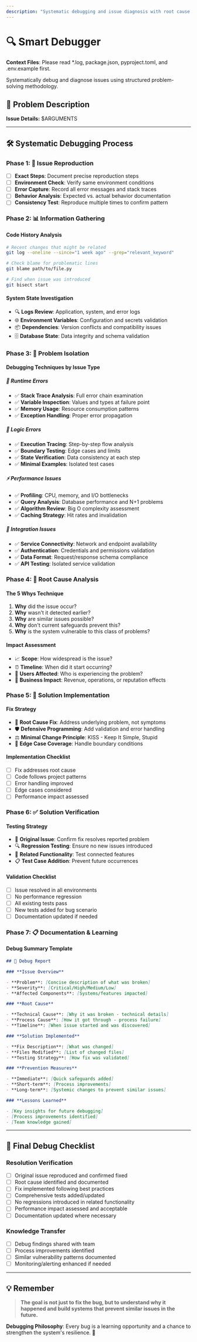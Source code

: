 ```yaml
---
description: "Systematic debugging and issue diagnosis with root cause analysis"
---
```


# 🔍 Smart Debugger

**Context Files**: Please read \*.log, package.json, pyproject.toml, and .env.example first.

Systematically debug and diagnose issues using structured problem-solving methodology.

## 📝 Problem Description

**Issue Details:** $ARGUMENTS

---

## 🛠️ Systematic Debugging Process

### **Phase 1: 🎯 Issue Reproduction**

- [ ] **Exact Steps**: Document precise reproduction steps
- [ ] **Environment Check**: Verify same environment conditions
- [ ] **Error Capture**: Record all error messages and stack traces
- [ ] **Behavior Analysis**: Expected vs. actual behavior documentation
- [ ] **Consistency Test**: Reproduce multiple times to confirm pattern

### **Phase 2: 📊 Information Gathering**

#### **Code History Analysis**

```bash
# Recent changes that might be related
git log --oneline --since="1 week ago" --grep="relevant_keyword"

# Check blame for problematic lines
git blame path/to/file.py

# Find when issue was introduced
git bisect start
```

#### **System State Investigation**

- 🔍 **Logs Review**: Application, system, and error logs
- 🌐 **Environment Variables**: Configuration and secrets validation
- 📦 **Dependencies**: Version conflicts and compatibility issues
- 🗄️ **Database State**: Data integrity and schema validation

### **Phase 3: 🎯 Problem Isolation**

#### **Debugging Techniques by Issue Type**

##### **🚨 Runtime Errors**

- ✅ **Stack Trace Analysis**: Full error chain examination
- ✅ **Variable Inspection**: Values and types at failure point
- ✅ **Memory Usage**: Resource consumption patterns
- ✅ **Exception Handling**: Proper error propagation

##### **🔄 Logic Errors**

- ✅ **Execution Tracing**: Step-by-step flow analysis
- ✅ **Boundary Testing**: Edge cases and limits
- ✅ **State Verification**: Data consistency at each step
- ✅ **Minimal Examples**: Isolated test cases

##### **⚡ Performance Issues**

- ✅ **Profiling**: CPU, memory, and I/O bottlenecks
- ✅ **Query Analysis**: Database performance and N+1 problems
- ✅ **Algorithm Review**: Big O complexity assessment
- ✅ **Caching Strategy**: Hit rates and invalidation

##### **🔗 Integration Issues**

- ✅ **Service Connectivity**: Network and endpoint availability
- ✅ **Authentication**: Credentials and permissions validation
- ✅ **Data Format**: Request/response schema compliance
- ✅ **API Testing**: Isolated service validation

### **Phase 4: 🔬 Root Cause Analysis**

#### **The 5 Whys Technique**

1. **Why** did the issue occur?
2. **Why** wasn't it detected earlier?
3. **Why** are similar issues possible?
4. **Why** don't current safeguards prevent this?
5. **Why** is the system vulnerable to this class of problems?

#### **Impact Assessment**

- 📈 **Scope**: How widespread is the issue?
- ⏰ **Timeline**: When did it start occurring?
- 👥 **Users Affected**: Who is experiencing the problem?
- 💼 **Business Impact**: Revenue, operations, or reputation effects

### **Phase 5: 🔧 Solution Implementation**

#### **Fix Strategy**

- 🎯 **Root Cause Fix**: Address underlying problem, not symptoms
- 🛡️ **Defensive Programming**: Add validation and error handling
- ⚖️ **Minimal Change Principle**: KISS - Keep It Simple, Stupid
- 🧪 **Edge Case Coverage**: Handle boundary conditions

#### **Implementation Checklist**

- [ ] Fix addresses root cause
- [ ] Code follows project patterns
- [ ] Error handling improved
- [ ] Edge cases considered
- [ ] Performance impact assessed

### **Phase 6: ✅ Solution Verification**

#### **Testing Strategy**

- 🔄 **Original Issue**: Confirm fix resolves reported problem
- 🔍 **Regression Testing**: Ensure no new issues introduced
- 🎯 **Related Functionality**: Test connected features
- 📋 **Test Case Addition**: Prevent future occurrences

#### **Validation Checklist**

- [ ] Issue resolved in all environments
- [ ] No performance regression
- [ ] All existing tests pass
- [ ] New tests added for bug scenario
- [ ] Documentation updated if needed

### **Phase 7: 📋 Documentation & Learning**

#### **Debug Summary Template**

```markdown
## 🐛 Debug Report

### **Issue Overview**

- **Problem**: [Concise description of what was broken]
- **Severity**: [Critical/High/Medium/Low]
- **Affected Components**: [Systems/features impacted]

### **Root Cause**

- **Technical Cause**: [Why it was broken - technical details]
- **Process Cause**: [How it got through - process failure]
- **Timeline**: [When issue started and was discovered]

### **Solution Implemented**

- **Fix Description**: [What was changed]
- **Files Modified**: [List of changed files]
- **Testing Strategy**: [How fix was validated]

### **Prevention Measures**

- **Immediate**: [Quick safeguards added]
- **Short-term**: [Process improvements]
- **Long-term**: [Systemic changes to prevent similar issues]

### **Lessons Learned**

- [Key insights for future debugging]
- [Process improvements identified]
- [Team knowledge gained]
```

---

## 🎯 Final Debug Checklist

### **Resolution Verification**

- [ ] Original issue reproduced and confirmed fixed
- [ ] Root cause identified and documented
- [ ] Fix implemented following best practices
- [ ] Comprehensive tests added/updated
- [ ] No regressions introduced in related functionality
- [ ] Performance impact assessed and acceptable
- [ ] Documentation updated where necessary

### **Knowledge Transfer**

- [ ] Debug findings shared with team
- [ ] Process improvements identified
- [ ] Similar vulnerability patterns documented
- [ ] Monitoring/alerting enhanced if needed

---

## 💡 Remember

> **The goal is not just to fix the bug, but to understand why it happened and build systems that prevent similar issues in the future.**

**Debugging Philosophy**: Every bug is a learning opportunity and a chance to strengthen the system's resilience. 🚀
